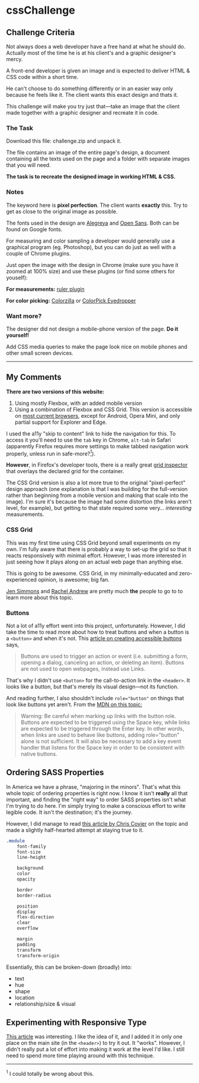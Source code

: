 # cssChallenge

## Challenge Criteria

Not always does a web developer have a free hand at what he should do. Actually most of the time he is at his client's and a graphic designer's mercy.

A front-end developer is given an image and is expected to deliver HTML & CSS code within a short time.

He can't choose to do something differently or in an easier way only because he feels like it. The client wants this exact design and thats it.

This challenge will make you try just that—take an image that the client made together with a graphic designer and recreate it in code.

### The Task
Download this file: challenge.zip and unpack it.

The file contains an image of the entire page's design, a document containing all the texts used on the page and a folder with separate images that you will need.

**The task is to recreate the designed image in working HTML & CSS.**

### Notes
The keyword here is **pixel perfection**. The client wants **exactly** this. Try to get as close to the original image as possible.

The fonts used in the design are [Alegreya](https://fonts.google.com/specimen/Alegreya) and [Open Sans](https://fonts.google.com/specimen/Open+Sans). Both can be found on Google fonts.

For measuring and color sampling a developer would generally use a graphical program (eg. Photoshop), but you can do just as well with a couple of Chrome plugins.

Just open the image with the design in Chrome (make sure you have it zoomed at 100% size) and use these plugins (or find some others for youself):

**For measurements:** [ruler plugin](https://chrome.google.com/webstore/detail/page-ruler/jlpkojjdgbllmedoapgfodplfhcbnbpn)

**For color picking:** [Colorzilla](https://chrome.google.com/webstore/detail/colorzilla/bhlhnicpbhignbdhedgjhgdocnmhomnp) or [ColorPick Eyedropper](https://chrome.google.com/webstore/detail/colorpick-eyedropper/ohcpnigalekghcmgcdcenkpelffpdolg)

### Want more?
The designer did not design a mobile-phone version of the page. **Do it yourself!**

Add CSS media queries to make the page look nice on mobile phones and other small screen devices.

___

## My Comments

**There are two versions of this website:**

1. Using mostly Flexbox, with an added mobile version
2. Using a combination of Flexbox and CSS Grid. This version is accessible on [most current browsers](https://caniuse.com/#search=css%20grid), except for Android, Opera Mini, and only partial support for Explorer and Edge.

I used the a11y "skip to content" link to hide the navigation for this. To access it you'll need to use the `tab` key in Chrome, `alt-tab` in Safari (apparently Firefox requires more settings to make tabbed navigation work properly, unless run in safe-more?<a href="fn-1"><sup>1</sup></a>).

**However**, in Firefox's developer tools, there is a really great [grid inspector](https://developer.mozilla.org/en-US/docs/Tools/Page_Inspector/How_to/Examine_grid_layouts) that overlays the declared grid for the container.

The CSS Grid version is also a lot more true to the original "pixel-perfect" design approach (one explanation is that I was building for the full-version rather than beginning from a mobile version and making that scale into the image). I'm sure it's because the image had some distortion (the links aren't level, for example), but getting to that state required some very… *interesting* measurements.

### CSS Grid

This was my first time using CSS Grid beyond small experiments on my own. I'm fully aware that there is probably a way to set-up the grid so that it reacts responsively with minimal effort. However, I was more interested in just seeing how it plays along on an actual web page than anything else.

This is going to be awesome. CSS Grid, in my minimally-educated and zero-experienced opinion, is awesome; big fan.

[Jen Simmons](http://jensimmons.com/) and [Rachel Andrew](https://rachelandrew.co.uk/) are pretty much **the** people to go to to learn more about this topic.

### Buttons

Not a lot of a11y effort went into this project, unfortunately. However, I did take the time to read more about how to treat buttons and when a button is a `<button>` and when it's not. This [article on creating accessible buttons](https://www.deque.com/blog/accessible-aria-buttons/) says,

> Buttons are used to trigger an action or event (i.e. submitting a form, opening a dialog, canceling an action, or deleting an item). 
> Buttons are not used to open webpages, instead use Links.

That's why I didn't use `<button>` for the call-to-action link in the `<header>`. It looks like a button, but that's merely its visual design—not its function.

And reading further, I also shouldn't include `role="button"` on things that look like buttons yet aren't. From the [MDN on this topic:](https://developer.mozilla.org/en-US/docs/Web/Accessibility/ARIA/ARIA_Techniques/Using_the_button_role)

> Warning: Be careful when marking up links with the button role. Buttons are expected to be triggered using the Space key, while links are expected to be triggered through the Enter key. In other words, when links are used to behave like buttons, adding role="button" alone is not sufficient. It will also be necessary to add a key event handler that listens for the Space key in order to be consistent with native buttons.

## Ordering SASS Properties

In America we have a phrase, "majoring in the minors". That's what this whole topic of ordering properties is right now. I know it isn't **really** all that important, and finding the "right way" to order SASS properties isn't what I'm trying to do here. I'm simply trying to make a conscious effort to write legible code. It isn't the destination; it's the journey.

However, I did manage to read [this article by Chris Coyier](http://mediatemple.net/blog/tips/different-logical-ways-group-css-properties/) on the topic and made a slightly half-hearted attempt at staying true to it. 

```sass
.module
	font-family
	font-size
	line-height

	background
	color
	opacity

	border
	border-radius

	position
	display
	flex-direction
	clear
	overflow

	margin 
	padding  
	transform
	transform-origin
```

Essentially, this can be broken-down (broadly) into:

- text
- hue
- shape
- location
- relationship/size & visual

## Experimenting with Responsive Type

[This article](https://eduardoboucas.com/blog/2015/06/18/viewport-sized-typography-with-minimum-and-maximum-sizes.html) was interesting. I like the idea of it, and I added it in only one place on the main site (in the `<header>`) to try it out. It "works". However, I didn't really put a lot of effort into making it work at the level I'd like. I still need to spend more time playing around with this technique.

___

<sup id="#fn-1">1</sup> I could totally be wrong about this.